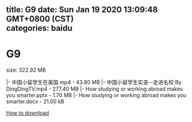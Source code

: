 
title: G9
date: Sun Jan 19 2020 13:09:48 GMT+0800 (CST)    
categories: baidu
---

# G9
size: 322.92 MB
 
 
|- 中国小留学生在美国.mp4 - 43.80 MB
|- 中国小留学生实录--走进名校    By DingDingTV.mp4 - 277.40 MB
|- How studying or working abroad makes you smarter.pptx - 1.70 MB
|- How studying or working abroad makes you smarter.docx - 21.00 kB

[How to download](https://bpcam.bemobtrk.com/go/2ceec3aa-1ca2-46d6-b9ff-aaa5c184517c?jno=249)